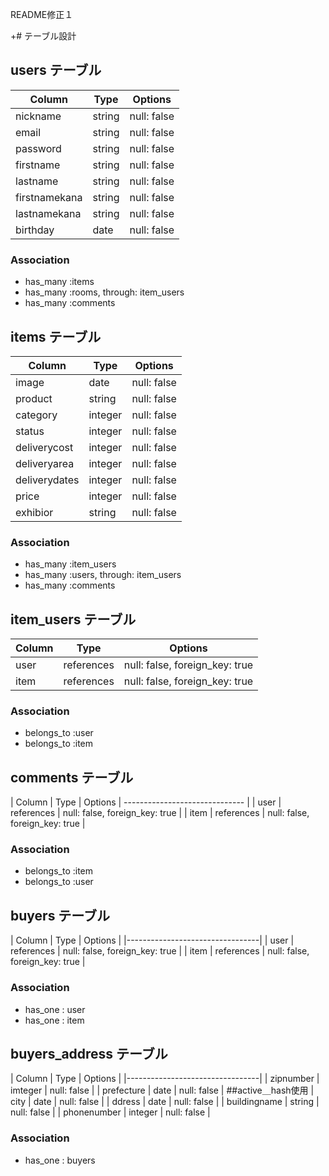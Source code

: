 README修正１

+# テーブル設計

## users テーブル

| Column   | Type   | Options     |
| -------- | ------ | ----------- |
| nickname | string | null: false |
| email    | string | null: false |
| password | string   | null: false |
| firstname| string   | null: false |
| lastname | string   | null: false |
| firstnamekana| string   | null: false |
| lastnamekana | string   | null: false |
| birthday | date   | null: false |

### Association

- has_many :items
- has_many :rooms, through: item_users
- has_many :comments



## items テーブル

| Column   | Type   | Options     |
| ------   | ------ | ----------- |
| image    | date | null: false   | ## active_storage テーブル #画像用
| product  | string | null: false |
| category | integer | null: false |
| status   | integer | null: false   |
| deliverycost | integer | null: false |
| deliveryarea | integer | null: false |
| deliverydates | integer | null: false |
| price     | integer | null: false |
| exhibior | string | null: false |

### Association

- has_many :item_users
- has_many :users, through: item_users
- has_many :comments





## item_users テーブル

| Column | Type       | Options                        |
| ------ | ---------- | ------------------------------ |
| user   | references | null: false, foreign_key: true |
| item   | references | null: false, foreign_key: true |

### Association

- belongs_to :user
- belongs_to :item




## comments テーブル
| Column   | Type   | Options     |
------------------------------ |
| user   | references | null: false, foreign_key: true |
| item   | references | null: false, foreign_key: true |

### Association

- belongs_to :item
- belongs_to :user



## buyers テーブル
| Column   | Type   | Options     |
|---------------------------------|
| user    | references | null: false, foreign_key: true |
| item    | references | null: false, foreign_key: true |


### Association

- has_one : user
- has_one : item


## buyers_address テーブル
| Column   | Type   | Options     |
|---------------------------------|
| zipnumber    | imteger | null: false   | 
| prefecture  | date | null: false |  ##active＿hash使用
| city | date | null: false |
| ddress   | date | null: false   |
| buildingname | string | null: false |
| phonenumber | integer | null: false |


### Association

- has_one : buyers


